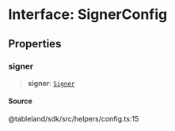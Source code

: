# Interface: SignerConfig

## Properties

### signer

> **signer**: [`Signer`](Signer.md)

#### Source

@tableland/sdk/src/helpers/config.ts:15
